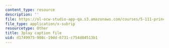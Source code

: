 ```yaml
---
content_type: resource
description: ''
file: https://ol-ocw-studio-app-qa.s3.amazonaws.com/courses/5-111-principles-of-chemical-science-fall-2008/d1749975908c19dd6731c754d84513b1_llaa-iEYDLI.srt
file_type: application/x-subrip
resourcetype: Other
title: 3play caption file
uid: d1749975-908c-19dd-6731-c754d84513b1
---
```

